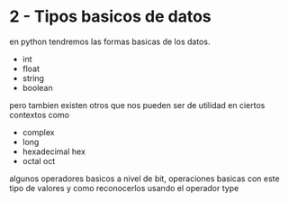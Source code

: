 # 2 - Tipos basicos de datos

en python tendremos las formas basicas de los datos.

* int
* float
* string
* boolean

pero tambien existen otros que nos pueden ser de utilidad en ciertos contextos como

* complex
* long
* hexadecimal hex
* octal oct

algunos operadores basicos a nivel de bit, operaciones basicas con este tipo de valores y como
reconocerlos usando el operador type
